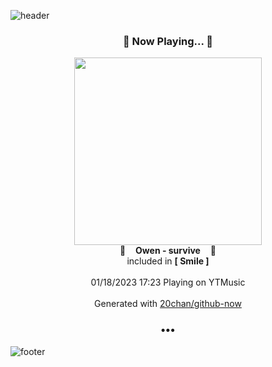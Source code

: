 ![header](https://capsule-render.vercel.app/api?type=wave&height=170&section=header&text=Hi.%20I'm%20SHIFT&fontColor=090707&fontAlignX=45&fontAlignY=65&fontSize=100)

<h3 align="center">🎵 Now Playing... 🎵</h3>
<p align="center">
  <a href="https://music.youtube.com/watch?v=4IlE8TiSt3Y">
    <img width="300" src="https://lh3.googleusercontent.com/lrFzvwmpwSKow0Fa5DwADmUSNcnLvj5tEktj6O8mRNcZh9eAayUChWzqFCS-8jLCI6JMiFoM4nR-F-g">
  </a>
  <br>
  🎵&nbsp&nbsp&nbsp <b>Owen - survive</b> &nbsp&nbsp&nbsp🎵
  <br>
  included in <b>[ Smile ]</b>
  
  <br />
  <br />
  01/18/2023 17:23 Playing on YTMusic
  <br />
  <br />
  Generated with <a href="https://github.com/20chan/github-now">20chan/github-now</a>
</p>

<h3 align="center">•••</h3>

![footer](https://capsule-render.vercel.app/api?type=wave&height=150&section=footer)

